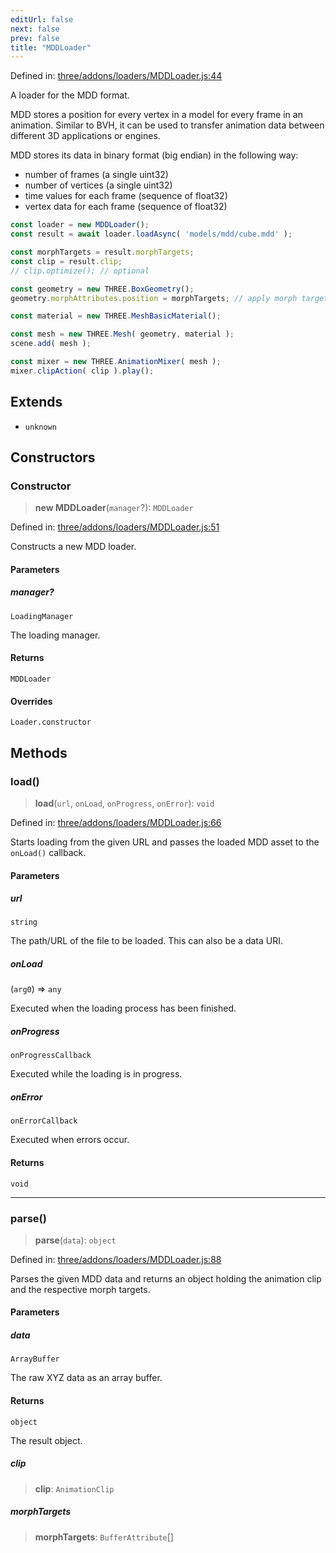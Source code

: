 ```yaml
---
editUrl: false
next: false
prev: false
title: "MDDLoader"
---
```


Defined in: [three/addons/loaders/MDDLoader.js:44](https://github.com/DefinitelyMaybe/three-i18n/blob/fa57b79433d1c349ffb23a78727299c8d4190136/three/addons/loaders/MDDLoader.js#L44)

A loader for the MDD format.

MDD stores a position for every vertex in a model for every frame in an animation.
Similar to BVH, it can be used to transfer animation data between different 3D applications or engines.

MDD stores its data in binary format (big endian) in the following way:

- number of frames (a single uint32)
- number of vertices (a single uint32)
- time values for each frame (sequence of float32)
- vertex data for each frame (sequence of float32)

```js
const loader = new MDDLoader();
const result = await loader.loadAsync( 'models/mdd/cube.mdd' );

const morphTargets = result.morphTargets;
const clip = result.clip;
// clip.optimize(); // optional

const geometry = new THREE.BoxGeometry();
geometry.morphAttributes.position = morphTargets; // apply morph targets (vertex data must match)

const material = new THREE.MeshBasicMaterial();

const mesh = new THREE.Mesh( geometry, material );
scene.add( mesh );

const mixer = new THREE.AnimationMixer( mesh );
mixer.clipAction( clip ).play();
```

## Extends

- `unknown`

## Constructors

### Constructor

> **new MDDLoader**(`manager`?): `MDDLoader`

Defined in: [three/addons/loaders/MDDLoader.js:51](https://github.com/DefinitelyMaybe/three-i18n/blob/fa57b79433d1c349ffb23a78727299c8d4190136/three/addons/loaders/MDDLoader.js#L51)

Constructs a new MDD loader.

#### Parameters

##### manager?

`LoadingManager`

The loading manager.

#### Returns

`MDDLoader`

#### Overrides

`Loader.constructor`

## Methods

### load()

> **load**(`url`, `onLoad`, `onProgress`, `onError`): `void`

Defined in: [three/addons/loaders/MDDLoader.js:66](https://github.com/DefinitelyMaybe/three-i18n/blob/fa57b79433d1c349ffb23a78727299c8d4190136/three/addons/loaders/MDDLoader.js#L66)

Starts loading from the given URL and passes the loaded MDD asset
to the `onLoad()` callback.

#### Parameters

##### url

`string`

The path/URL of the file to be loaded. This can also be a data URI.

##### onLoad

(`arg0`) => `any`

Executed when the loading process has been finished.

##### onProgress

`onProgressCallback`

Executed while the loading is in progress.

##### onError

`onErrorCallback`

Executed when errors occur.

#### Returns

`void`

***

### parse()

> **parse**(`data`): `object`

Defined in: [three/addons/loaders/MDDLoader.js:88](https://github.com/DefinitelyMaybe/three-i18n/blob/fa57b79433d1c349ffb23a78727299c8d4190136/three/addons/loaders/MDDLoader.js#L88)

Parses the given MDD data and returns an object holding the animation clip and the respective
morph targets.

#### Parameters

##### data

`ArrayBuffer`

The raw XYZ data as an array buffer.

#### Returns

`object`

The result object.

##### clip

> **clip**: `AnimationClip`

##### morphTargets

> **morphTargets**: `BufferAttribute`[]
